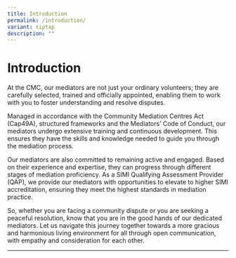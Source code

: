 ```yaml
---
title: Introduction
permalink: /introduction/
variant: tiptap
description: ""
---
```

<h1>Introduction</h1>
<p>At the CMC, our mediators are not just your ordinary volunteers; they
are carefully selected, trained and officially appointed, enabling them
to work with you to foster understanding and resolve disputes.</p>
<p>Managed in accordance with the Community Mediation Centres Act (Cap49A),
structured frameworks and the Mediators’ Code of Conduct, our mediators
undergo extensive training and continuous development. This ensures they
have the skills and knowledge needed to guide you through the mediation
process.</p>
<p>Our mediators are also committed to remaining active and engaged. Based
on their experience and expertise, they can progress through different
stages of mediation proficiency. As a SIMI Qualifying Assessment Provider
(QAP), we provide our mediators with opportunities to elevate to higher
SIMI accreditation, ensuring they meet the highest standards in mediation
practice.</p>
<p>So, whether you are facing a community dispute or you are seeking a peaceful
resolution, know that you are in the good hands of our dedicated mediators.
Let us navigate this journey together towards a more gracious and harmonious
living environment for all through open communication, with empathy and
consideration for each other.</p>
<p></p>
<p></p>
<hr>
<p></p>